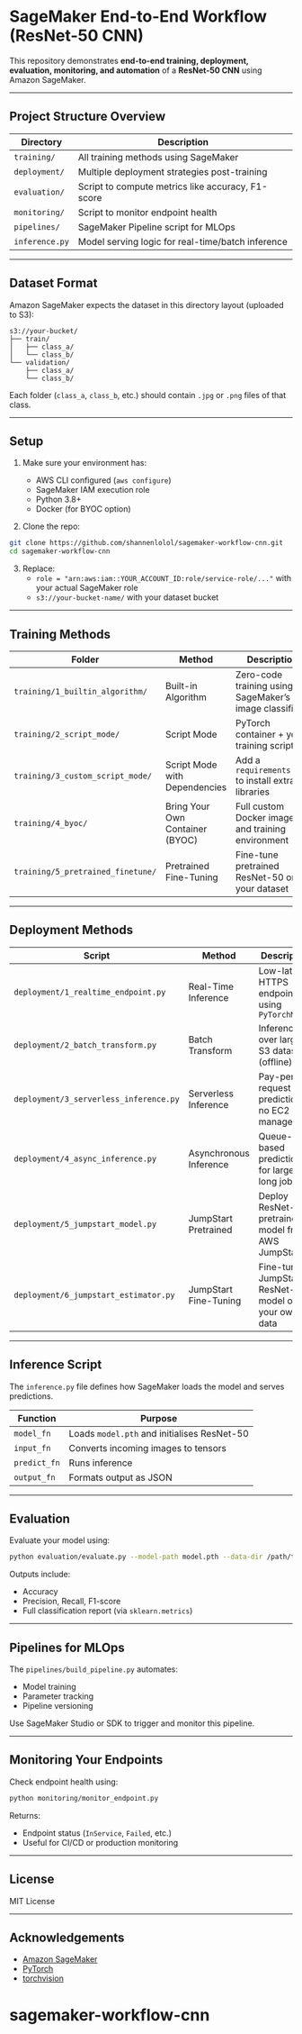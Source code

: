 # SageMaker End-to-End Workflow (ResNet-50 CNN)

This repository demonstrates **end-to-end training, deployment, evaluation, monitoring, and automation** of a **ResNet-50 CNN** using Amazon SageMaker.

---

## Project Structure Overview

| Directory      | Description                                       |
| -------------- | ------------------------------------------------- |
| `training/`    | All training methods using SageMaker              |
| `deployment/`  | Multiple deployment strategies post-training      |
| `evaluation/`  | Script to compute metrics like accuracy, F1-score |
| `monitoring/`  | Script to monitor endpoint health                 |
| `pipelines/`   | SageMaker Pipeline script for MLOps               |
| `inference.py` | Model serving logic for real-time/batch inference |

---

## Dataset Format

Amazon SageMaker expects the dataset in this directory layout (uploaded to S3):

```
s3://your-bucket/
├── train/
│   ├── class_a/
│   └── class_b/
└── validation/
    ├── class_a/
    └── class_b/
```

Each folder (`class_a`, `class_b`, etc.) should contain `.jpg` or `.png` files of that class.

---

## Setup

1. Make sure your environment has:

   - AWS CLI configured (`aws configure`)
   - SageMaker IAM execution role
   - Python 3.8+
   - Docker (for BYOC option)

2. Clone the repo:

```bash
git clone https://github.com/shannenlolol/sagemaker-workflow-cnn.git
cd sagemaker-workflow-cnn
```

3. Replace:
   - `role = "arn:aws:iam::YOUR_ACCOUNT_ID:role/service-role/..."` with your actual SageMaker role
   - `s3://your-bucket-name/` with your dataset bucket

---

## Training Methods

| Folder                            | Method                          | Description                                           |
| --------------------------------- | ------------------------------- | ----------------------------------------------------- |
| `training/1_builtin_algorithm/`   | Built-in Algorithm              | Zero-code training using SageMaker’s image classifier |
| `training/2_script_mode/`         | Script Mode                     | PyTorch container + your training script              |
| `training/3_custom_script_mode/`  | Script Mode with Dependencies   | Add a `requirements.txt` to install extra libraries   |
| `training/4_byoc/`                | Bring Your Own Container (BYOC) | Full custom Docker image and training environment     |
| `training/5_pretrained_finetune/` | Pretrained Fine-Tuning          | Fine-tune pretrained ResNet-50 on your dataset        |

---

## Deployment Methods

| Script                                 | Method                 | Description                                            |
| -------------------------------------- | ---------------------- | ------------------------------------------------------ |
| `deployment/1_realtime_endpoint.py`    | Real-Time Inference    | Low-latency HTTPS endpoint using `PyTorchModel`        |
| `deployment/2_batch_transform.py`      | Batch Transform        | Inference over large S3 datasets (offline)             |
| `deployment/3_serverless_inference.py` | Serverless Inference   | Pay-per-request prediction, no EC2 management          |
| `deployment/4_async_inference.py`      | Asynchronous Inference | Queue-based prediction for large or long jobs          |
| `deployment/5_jumpstart_model.py`      | JumpStart Pretrained   | Deploy ResNet-50 pretrained model from AWS JumpStart   |
| `deployment/6_jumpstart_estimator.py`  | JumpStart Fine-Tuning  | Fine-tune JumpStart's ResNet-50 model on your own data |

---

## Inference Script

The `inference.py` file defines how SageMaker loads the model and serves predictions.

| Function     | Purpose                                     |
| ------------ | ------------------------------------------- |
| `model_fn`   | Loads `model.pth` and initialises ResNet-50 |
| `input_fn`   | Converts incoming images to tensors         |
| `predict_fn` | Runs inference                              |
| `output_fn`  | Formats output as JSON                      |

---

## Evaluation

Evaluate your model using:

```bash
python evaluation/evaluate.py --model-path model.pth --data-dir /path/to/validation
```

Outputs include:

- Accuracy
- Precision, Recall, F1-score
- Full classification report (via `sklearn.metrics`)

---

## Pipelines for MLOps

The `pipelines/build_pipeline.py` automates:

- Model training
- Parameter tracking
- Pipeline versioning

Use SageMaker Studio or SDK to trigger and monitor this pipeline.

---

## Monitoring Your Endpoints

Check endpoint health using:

```bash
python monitoring/monitor_endpoint.py
```

Returns:

- Endpoint status (`InService`, `Failed`, etc.)
- Useful for CI/CD or production monitoring

---

## License

MIT License

---

## Acknowledgements

- [Amazon SageMaker](https://aws.amazon.com/sagemaker/)
- [PyTorch](https://pytorch.org/)
- [torchvision](https://pytorch.org/vision/)
# sagemaker-workflow-cnn
